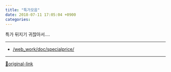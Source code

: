 ```yaml
---
title: "특가모음"
date: 2018-07-11 17:05:04 +0900
categories: 
---
```

  

특가 뒤지기 귀찮아서....







***
+ [/web_work/doc/specialprice/](/web_work/doc/specialprice/)


***
[🔗original-link](http://www.mins01.com/mh/tech/read/1174)
